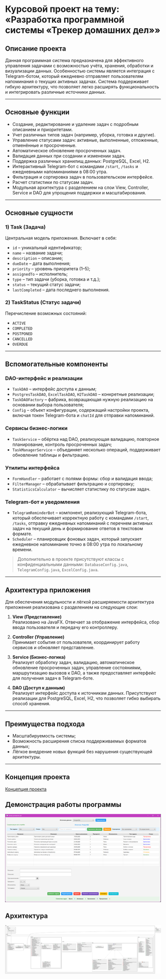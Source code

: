 # Курсовой проект на тему: «Разработка программной системы «Трекер домашних дел»»

## Описание проекта

Данная программная система предназначена для эффективного управления задачами с возможностью учёта, хранения, обработки и визуализации данных. Особенностью системы является интеграция с Telegram-ботом, который ежедневно отправляет пользователям напоминания о текущих активных задачах. Система поддерживает гибкую архитектуру, что позволяет легко расширять функциональность и интегрировать различные источники данных.

---

## Основные функции

- Создание, редактирование и удаление задач с подробным описанием и приоритетами.
- Учет различных типов задач (например, уборка, готовка и другие).
- Управление статусами задач: активные, выполненные, отложенные, отменённые и просроченные.
- Автоматическое обновление просроченных задач.
- Валидация данных при создании и изменении задач.
- Поддержка различных хранилищ данных: PostgreSQL, Excel, H2.
- Интерактивный Telegram-бот с командами `/start`, `/tasks` и ежедневными напоминаниями в 08:00 утра.
- Фильтрация и сортировка задач в пользовательском интерфейсе.
- Расчет статистики по статусам задач.
- Модульная архитектура с разделением на слои View, Controller, Service и DAO для упрощения поддержки и масштабирования.

---

## Основные сущности

### 1) Task (Задача)

Центральная модель приложения. Включает в себя:

- `id` – уникальный идентификатор;
- `name` – название задачи;
- `description` – описание;
- `dueDate` – дата выполнения;
- `priority` – уровень приоритета (1–5);
- `assignedTo` – исполнитель;
- `type` – тип задачи (уборка, готовка и т.д.);
- `status` – текущий статус задачи;
- `lastCompleted` – дата последнего выполнения.

### 2) TaskStatus (Статус задачи)

Перечисление возможных состояний:

- `ACTIVE`
- `COMPLETED`
- `POSTPONED`
- `CANCELLED`
- `OVERDUE`

---

## Вспомогательные компоненты

### DAO-интерфейс и реализации

- `TaskDAO` – интерфейс доступа к данным;
- `PostgresTaskDAO`, `ExcelTaskDAO`, `H2TaskDAO` – конкретные реализации;
- `TaskDAOFactory` – фабрика, возвращающая нужную реализацию на основании выбора пользователя;
- `Config` – объект конфигурации, содержащий настройки проекта, включая токен Telegram-бота и `chatId` для отправки напоминаний.

### Сервисы бизнес-логики

- `TaskService` – обёртка над DAO, реализующая валидацию, повторное планирование, контроль просроченных задач;
- `TaskManagerService` – объединяет несколько операций, поддерживает обновление таблицы и фильтрацию.

### Утилиты интерфейса

- `FormHandler` – работает с полями формы: сбор и валидация ввода;
- `FilterManager` – обрабатывает фильтрацию и сортировку;
- `StatisticsCalculator` – вычисляет статистику по статусам задач.

### Telegram-бот и уведомления

- `TelegramReminderBot` – компонент, реализующий Telegram-бота, который обеспечивает корректную работу с командами `/start`, `/tasks`, отправку ежедневных напоминаний с перечнем активных задач на текущий день и формирование ответов в текстовом формате.
- `Scheduler` – планировщик фоновых задач, который запускает ежедневное напоминание точно в 08:00 утра по локальному времени.

> Дополнительно в проекте присутствуют классы с конфиденциальными данными: `DatabaseConfig.java`, `TelegramConfig.java`, `ExcelConfig.java`.

---

## Архитектура приложения

Для обеспечения модульности и лёгкой расширяемости архитектура приложения реализована с разделением на следующие слои:

1. **View (Представление)**  
   Реализовано на JavaFX. Отвечает за отображение интерфейса, сбор ввода пользователя и передачу его контроллеру.

2. **Controller (Управление)**  
   Принимает события от пользователя, координирует работу сервисов и обновляет представление.

3. **Service (Бизнес-логика)**  
   Реализует обработку задач, валидацию, автоматическое обновление просроченных задач, управление состояниями, маршрутизацию вызовов к DAO, а также предоставляет интерфейс для получения задач в Telegram-боте.

4. **DAO (Доступ к данным)**  
   Реализует интерфейс доступа к источникам данных. Присутствуют реализации для PostgreSQL, Excel, H2, что позволяет гибко выбирать способ хранения.

---

## Преимущества подхода

- Масштабируемость системы;
- Возможность расширения списка поддерживаемых форматов данных;
- Лёгкое внедрение новых функций без нарушения существующей архитектуры.

---

## Концепция проекта
[Концепция проекта](hometracker_kurs/Project%20concept.md)

## Демонстрация работы программы
![Рабочее окно программы](https://github.com/23yulia03/hometracker_kurs/blob/main/img/img.png)

## Архитектура
![Вывод на экран Диаграммы Классов](https://github.com/23yulia03/hometracker_kurs/blob/main/diagram_package.png)
